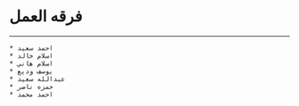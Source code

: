 # فرقه العمل 
--- 
```
* احمد سعيد
* اسلام خالد
* اسلام هاني 
* يوسف وديع
* عبدالله سعيد
* حمزه ناصر
* احمد محمد
```
